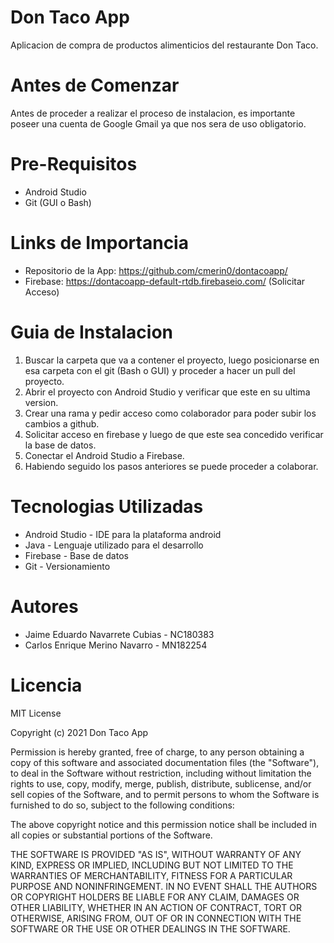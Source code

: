 # Don Taco App

Aplicacion de compra de productos alimenticios del restaurante Don Taco.

# Antes de Comenzar 

Antes de proceder a realizar el proceso de instalacion, es importante poseer una cuenta de Google Gmail ya que nos sera de uso obligatorio.

# Pre-Requisitos

+ Android Studio
+ Git (GUI o Bash)

# Links de Importancia 

+ Repositorio de la App: https://github.com/cmerin0/dontacoapp/
+ Firebase: https://dontacoapp-default-rtdb.firebaseio.com/ (Solicitar Acceso)

# Guia de Instalacion 

1. Buscar la carpeta que va a contener el proyecto, luego posicionarse en esa carpeta con el git (Bash o GUI) y proceder a hacer un pull del proyecto.
2. Abrir el proyecto con Android Studio y verificar que este en su ultima version.
3. Crear una rama y pedir acceso como colaborador para poder subir los cambios a github.
4. Solicitar acceso en firebase y luego de que este sea concedido verificar la base de datos.
5. Conectar el Android Studio a Firebase.
6. Habiendo seguido los pasos anteriores se puede proceder a colaborar.

# Tecnologias Utilizadas

+ Android Studio - IDE para la plataforma android 
+ Java - Lenguaje utilizado para el desarrollo 
+ Firebase - Base de datos 
+ Git - Versionamiento

# Autores

+ Jaime Eduardo Navarrete Cubias - NC180383
+ Carlos Enrique Merino Navarro - MN182254

# Licencia

MIT License

Copyright (c) 2021 Don Taco App

Permission is hereby granted, free of charge, to any person obtaining a copy
of this software and associated documentation files (the "Software"), to deal
in the Software without restriction, including without limitation the rights
to use, copy, modify, merge, publish, distribute, sublicense, and/or sell
copies of the Software, and to permit persons to whom the Software is
furnished to do so, subject to the following conditions:

The above copyright notice and this permission notice shall be included in all
copies or substantial portions of the Software.

THE SOFTWARE IS PROVIDED "AS IS", WITHOUT WARRANTY OF ANY KIND, EXPRESS OR
IMPLIED, INCLUDING BUT NOT LIMITED TO THE WARRANTIES OF MERCHANTABILITY,
FITNESS FOR A PARTICULAR PURPOSE AND NONINFRINGEMENT. IN NO EVENT SHALL THE
AUTHORS OR COPYRIGHT HOLDERS BE LIABLE FOR ANY CLAIM, DAMAGES OR OTHER
LIABILITY, WHETHER IN AN ACTION OF CONTRACT, TORT OR OTHERWISE, ARISING FROM,
OUT OF OR IN CONNECTION WITH THE SOFTWARE OR THE USE OR OTHER DEALINGS IN THE
SOFTWARE.
